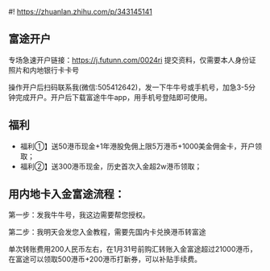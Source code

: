 #! https://zhuanlan.zhihu.com/p/343145141

## 富途开户
专场急速开户链接：https://j.futunn.com/0024ri
提交资料，仅需要本人身份证照片和内地银行卡卡号

操作开户后扫码联系我(微信:505412642)，发一下牛牛号或手机号，加急3-5分钟完成开户。开户后下载富途牛牛app，用手机号登陆即可使用。

## 福利

* 福利①】送50港币现金+1年港股免佣上限5万港币+1000美金佣金卡，开户领取；
* 福利②】送300港币现金，历史首次入金超2w港币领取；


## 用内地卡入金富途流程：

第一步：发我牛牛号，我这边需要帮您授权。

第二步：我明天会发您入金教程，需要先国内卡兑换港币转富途

单次转账费用200人民币左右，在1月31号前购汇转账入金富途超过21000港币，在富途可以领取500港币+200港币打新券，可以补贴手续费。